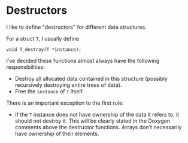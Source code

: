 # Destructors

I like to define "destructors" for different data structures.

For a struct `T`, I usually define

`void T_destroy(T *instance);`

I've decided these functions almost always have the following responsibilities:
- Destroy all allocated data contained in this structure (possibly recursively destroying entire trees of data).
- Free the `instance` of `T` itself.

There is an important exception to the first rule:
- If the `T` instance does not have ownership of the data it refers to, it should not destroy it. This will be clearly stated in the Doxygen comments above the destructor functions. Arrays don't necessarily have ownership of their elements.
